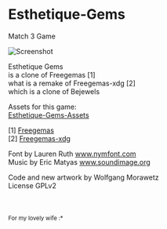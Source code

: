 # Esthetique-Gems
Match 3 Game

![Screenshot](https://raw.githubusercontent.com/wfx/Esthetique-Gems/master/android/assets/screenshot.png)

Esthetique Gems<br>
is a clone of Freegemas [1]<br>
what is a remake of Freegemas-xdg [2]<br>
which is a clone of Bejewels

Assets for this game:<br>
[Esthetique-Gems-Assets](https://github.com/wfx/Esthetique-Gems-Assets)<br>

\[1\] [Freegemas](github.com/aliexx/freegemas)<br>
\[2\] [Freegemas-xdg](github.com/saltares/freegemas-gdx)

Font by Lauren Ruth www.nymfont.com<br>
Music by Eric Matyas www.soundimage.org<br>

Code and new artwork by Wolfgang Morawetz<br>
License GPLv2
<br>
<br>
<br>
<br>
<sub>For my lovely wife :*</sub>